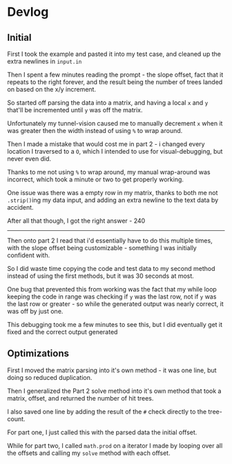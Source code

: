 # Devlog

## Initial

First I took the example and pasted it into my test case, and cleaned up the extra newlines in `input.in`

Then I spent a few minutes reading the prompt - the slope offset, fact that it repeats to the right forever, and the result being the number of trees landed on based on the x/y increment.

So started off parsing the data into a matrix, and having a local `x` and `y` that'll be incremented until `y` was off the matrix.

Unfortunately my tunnel-vision caused me to manually decrement `x` when it was greater then the width instead of using `%` to wrap around.

Then I made a mistake that would cost me in part 2 - i changed every location I traversed to a `O`, which I intended to use for visual-debugging, but never even did.

Thanks to me not using `%` to wrap around, my manual wrap-around was incorrect, which took a minute or two to get properly working.

One issue was there was a empty row in my matrix, thanks to both me not `.strip()`ing my data input, and adding an extra newline to the text data by accident.

After all that though, I got the right answer - 240

***

Then onto part 2 I read that i'd essentially have to do this multiple times, with the slope offset being customizable - something I was initially confident with.

So I did waste time copying the code and test data to my second method instead of using the first methods, but it was 30 seconds at most.

One bug that prevented this from working was the fact that my while loop keeping the code in range was checking if `y` was the last row, not if `y` was the last row or greater - so while the generated output was nearly correct, it was off by just one.

This debugging took me a few minutes to see this, but I did eventually get it fixed and the correct output generated

## Optimizations

First I moved the matrix parsing into it's own method - it was one line, but doing so reduced duplication.

Then I generalized the Part 2 solve method into it's own method that took a matrix, offset, and returned the number of hit trees.

I also saved one line by adding the result of the `#` check directly to the tree-count.

For part one, I just called this with the parsed data the initial offset.

While for part two, I called `math.prod` on a iterator I made by looping over all the offsets and calling my `solve` method with each offset.
